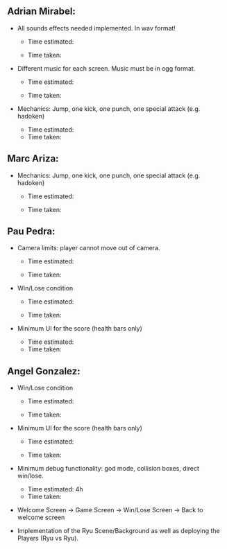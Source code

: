 ## Adrian Mirabel:

- All sounds effects needed implemented. In wav format!

  - Time estimated:

  - Time taken:

    

- Different music for each screen. Music must be in ogg format. 

  - Time estimated:

  - Time taken:

    

- Mechanics: Jump, one kick, one punch, one special attack (e.g. hadoken) 

  - Time estimated:
  - Time taken:

  

## Marc Ariza:

- Mechanics: Jump, one kick, one punch, one special attack (e.g. hadoken) 

  - Time estimated:

  - Time taken:

    

## Pau Pedra: 

- Camera limits: player cannot move out of camera.

  - Time estimated:

  - Time taken:

    

- Win/Lose condition

  - Time estimated:

  - Time taken:

    

- Minimum UI for the score (health bars only)

  - Time estimated:
  - Time taken:

  

## Angel Gonzalez:

- Win/Lose condition 

  - Time estimated:

  - Time taken:

    

- Minimum UI for the score (health bars only)

  - Time estimated:

  - Time taken:

    

- Minimum debug functionality: god mode, collision boxes, direct win/lose.
  - Time estimated: 4h
  - Time taken:



- Welcome Screen -> Game Screen -> Win/Lose Screen -> Back to welcome screen
- Implementation of the Ryu Scene/Background as well as deploying the Players (Ryu vs Ryu).